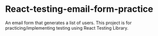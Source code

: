 # React-testing-email-form-practice
An email form that generates a list of users. This project is for practicing/implementing testing using React Testing Library.
